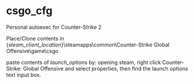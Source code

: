 # csgo_cfgPersonal autoexec for Counter-Strike 2Place/Clone contents in {_steam\_client\_location_}\steamapps\common\Counter-Strike Global Offensive\game\csgopaste contents of _launch\_options_ by: opening steam, right click Counter-Strike: Global Offensive and select properties, then find the launch options text input box. 